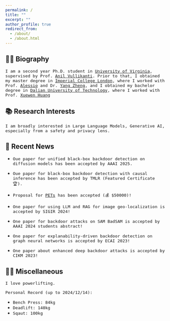 ```yaml
---
permalink: /
title: ""
excerpt: ""
author_profile: true
redirect_from: 
  - /about/
  - /about.html
---
```

## 🧑‍💻 Biography
<span style="font-family: 'Mono', monospace; font-size: 13px;"> I am a second year Ph.D. student in [University of Virginia](https://www.virginia.edu/), supervised by Prof. [Anil Vullikanti](https://engineering.virginia.edu/faculty/anil-vullikanti). Prior to that, I obtained my master degree in [Imperial College London](https://www.imperial.ac.uk/), where I worked with Prof. [Alessio](https://www.imperial.ac.uk/people/a.lomuscio) and Dr. [Yang Zheng](https://zhengy09.github.io), and I obtained my bachelor degree in [Dalian University of Technology](http://en.dlut.edu.cn/), where I worked with Prof. [Xuewen Huang](http://faculty.dlut.edu.cn/2006011040/zh_CN/index.htm) </span>


## 📚 Research Interests
<span style="font-family: 'Mono', monospace; font-size: 13px;">I am broadly interested in Large Language Models, Generative AI, especially from a safety and privacy lens.</span>

## 📢 Recent News

- <span style="font-family: 'Mono', monospace; font-size: 13px;">Oue paper for unified black-box backdoor detection on diffusion models has been accepted by AAAI 2025.</span>

- <span style="font-family: 'Mono', monospace; font-size: 13px;">Oue paper for black-box backdoor detection with causal inference has been accepted by TMLR (Featured Certificate 🏆).</span>

- <span style="font-family: 'Mono', monospace; font-size: 13px;">Proposal for [PETs](https://data.org/initiatives/pets-challenge/awardees/) has been accepted (💰 $50000)!</span>

- <span style="font-family: 'Mono', monospace; font-size: 13px;">One paper for using LLM and RAG for image geo-localization is accepted by SIGIR 2024!</span>

- <span style="font-family: 'Mono', monospace; font-size: 13px;">One paper for backdoor attacks on SAM BadSAM is accepted by AAAI 2024 students abstract!</span>

- <span style="font-family: 'Mono', monospace; font-size: 13px;">One paper for explanability-driven backdoor detection on graph neural networks is accepted by ECAI 2023!</span>

- <span style="font-family: 'Mono', monospace; font-size: 13px;">One paper about enhanced deep backdoor attacks is accepted by CIKM 2023!</span>

## 🏋️‍♂️ Miscellaneous

<span style="font-family: 'Mono', monospace; font-size: 13px;">I love powerlifting.</span>

<span style="font-family: 'Mono', monospace; font-size: 13px;">Personal Record (up to 2024/12/14):</span>
- <span style="font-family: 'Mono', monospace; font-size: 13px;">Bench Press: 84kg</span>
- <span style="font-family: 'Mono', monospace; font-size: 13px;">Deadlift: 140kg</span>
- <span style="font-family: 'Mono', monospace; font-size: 13px;">Sqaut: 100kg</span>


<center>
<div style="width: 300px; height: 200px; overflow: hidden;">
  <script type="text/javascript" id="clustrmaps" src="//clustrmaps.com/map_v2.js?d=sNab61BCqqN7iSZD6CWpN4qtAnpG4NGD1sq4VmUEeDY&cl=ffffff&w=a"></script>
</div>
</center>
